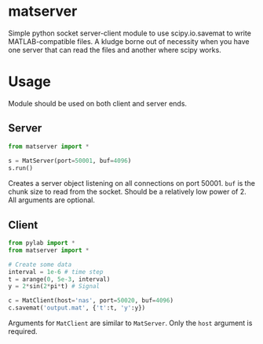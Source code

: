 matserver
============

Simple python socket server-client module to use scipy.io.savemat to write MATLAB-compatible files. A kludge borne out of necessity when you have one server that can read the files and another where scipy works.


Usage
=====

Module should be used on both client and server ends.

Server
------
```python
from matserver import *
 
s = MatServer(port=50001, buf=4096)
s.run()
```

Creates a server object listening on all connections on port 50001. `buf` is the chunk size to read from the socket. Should be a relatively low power of 2. All arguments are optional.

Client
------

```python
from pylab import *
from matserver import *

# Create some data
interval = 1e-6 # time step
t = arange(0, 5e-3, interval)
y = 2*sin(2*pi*t) # Signal

c = MatClient(host='nas', port=50020, buf=4096)
c.savemat('output.mat', {'t':t, 'y':y})

```

Arguments for `MatClient` are similar to `MatServer`. Only the `host` argument is required.
